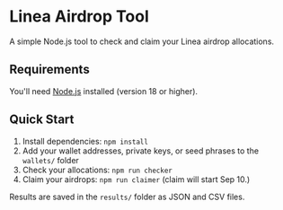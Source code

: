 # Linea Airdrop Tool

A simple Node.js tool to check and claim your Linea airdrop allocations.

## Requirements

You'll need [Node.js](https://nodejs.org/) installed (version 18 or higher).

## Quick Start

1. Install dependencies: `npm install`
2. Add your wallet addresses, private keys, or seed phrases to the `wallets/` folder
3. Check your allocations: `npm run checker`
4. Claim your airdrops: `npm run claimer` (claim will start Sep 10.)

Results are saved in the `results/` folder as JSON and CSV files.